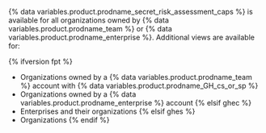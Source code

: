 {% data variables.product.prodname_secret_risk_assessment_caps %} is available for all organizations owned by {% data variables.product.prodname_team %} or {% data variables.product.prodname_enterprise %}. Additional views are available for:

{% ifversion fpt %}
* Organizations owned by a {% data variables.product.prodname_team %} account with {% data variables.product.prodname_GH_cs_or_sp %}
* Organizations owned by a {% data variables.product.prodname_enterprise %} account
{% elsif ghec %}
* Enterprises and their organizations
{% elsif ghes %}
* Organizations
{% endif %}
